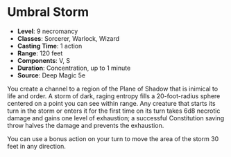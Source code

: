 # Umbral Storm

- **Level**: 9 necromancy
- **Classes**: Sorcerer, Warlock, Wizard
- **Casting Time**: 1 action
- **Range**: 120 feet
- **Components**: V, S
- **Duration**: Concentration, up to 1 minute
- **Source**: Deep Magic 5e

You create a channel to a region of the Plane of Shadow that is inimical to life and order. A storm of dark, raging entropy fills a 20-foot-radius sphere centered on a point you can see within range. Any creature that starts its turn in the storm or enters it for the first time on its turn takes 6d8 necrotic damage and gains one level of exhaustion; a successful Constitution saving throw halves the damage and prevents the exhaustion.

You can use a bonus action on your turn to move the area of the storm 30 feet in any direction.

